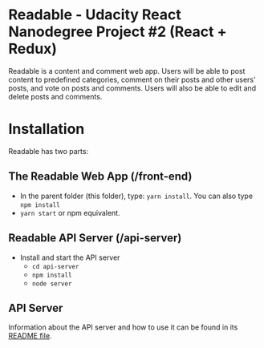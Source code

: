 # Readable - Udacity React Nanodegree Project #2 (React + Redux)

Readable is a content and comment web app. Users will be able to post content to predefined categories, comment on their posts and other users' posts, and vote on posts and comments. Users will also be able to edit and delete posts and comments.

# Installation

Readable has two parts:

## The Readable Web App (/front-end)
- In the parent folder (this folder), type: `yarn install`. You can also type `npm install`
- `yarn start` or npm equivalent.

## Readable API Server (/api-server)

* Install and start the API server
    - `cd api-server`
    - `npm install`
    - `node server`

## API Server

Information about the API server and how to use it can be found in its [README file](api-server/README.md).